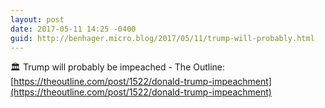 ```yaml
---
layout: post
date: 2017-05-11 14:25 -0400
guid: http://benhager.micro.blog/2017/05/11/trump-will-probably.html
---
```

🏛 Trump will probably be impeached - The Outline: [https://theoutline.com/post/1522/donald-trump-impeachment](https://theoutline.com/post/1522/donald-trump-impeachment)
